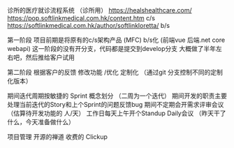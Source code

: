 
诊所的医疗就诊流程系统 （诊所用）
https://healshealthcare.com/
https://pop.softlinkmedical.com.hk/content.htm  c/s
https://softlinkmedical.com.hk/author/softlinkloretta/  b/s

第一阶段
项目前期是将原有的c/s架构产品 (MFC)  b/s化 (前端vue 后端.net core webapi) 
这一阶段的没有开分支，代码都是提交到develop分支
大概做了半年左右吧，然后推给客户试用

第二阶段
根据客户的反馈 修改功能 /优化  定制化 （通过git 分支控制不同的定制化版本）

期间迭代周期按敏捷的 Sprint 概念划分 （二周为一个迭代）
期间开发的职责主要 处理当前迭代的Story和上个Sprint的问题反馈bug
期间不定期会开需求评审会议 （估算待开发功能的 人/天）
工作日每天上午开个Standup Daily会议 （昨天干了什么，今天准备做什么）

项目管理 开源的禅道
收费的 Clickup